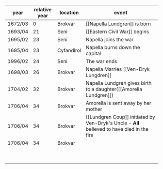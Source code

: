 |  year  | relative year |  location | event | 
| ------ | ------------- | --------- | ----- |
| 1672/03 | 0 | Brokvar | [[Napella Lundgren]] is born |
| 1693/04 | 21 | Seni | [[Eastern Civil War]] begins | 
| 1695/02 | 23 | Seni | Napella joins the war |
| 1695/04 | 23 | Cyfandirol | Napella burns down the capital |
| 1996/02 | 24 | Seni | The war ends |
| 1698/03 | 26 | Brokvar | Napella Marries [[Ven-Dryk Lungdren]] |
| 1704/02 | 32 | Brokvar | Napella Lundgren gives birth to a daughter([[Amorella Lundgren]]) |
| 1706/04 | 34 | Brokvar | Amorella is sent away by her mother |
| 1706/04 | 34 | Brokvar | [[Lundgren Coup]] initiated by Ven-Dryk's Uncle - **All** believed to have died in the fire |
| 1706/04 | 34 | Brokvar |  |
|  |  |  |  |
|  |  |  |  |
|  |  |  |  |
|  |  |  |  |
|  |  |  |  |
|  |  |  |  |
|  |  |  |  |
|  |  |  |  |
|  |  |  |  |
